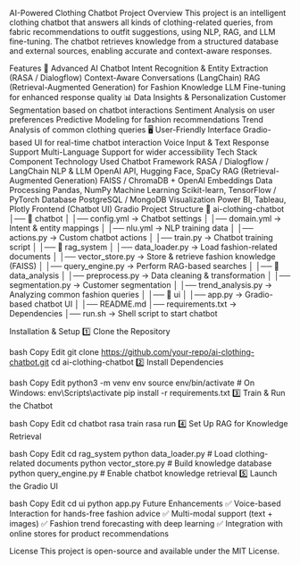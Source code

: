AI-Powered Clothing Chatbot
Project Overview
This project is an intelligent clothing chatbot that answers all kinds of clothing-related queries, from fabric recommendations to outfit suggestions, using NLP, RAG, and LLM fine-tuning. The chatbot retrieves knowledge from a structured database and external sources, enabling accurate and context-aware responses.

Features
🧠 Advanced AI Chatbot
Intent Recognition & Entity Extraction (RASA / Dialogflow)
Context-Aware Conversations (LangChain)
RAG (Retrieval-Augmented Generation) for Fashion Knowledge
LLM Fine-tuning for enhanced response quality
📊 Data Insights & Personalization
Customer Segmentation based on chatbot interactions
Sentiment Analysis on user preferences
Predictive Modeling for fashion recommendations
Trend Analysis of common clothing queries
🖥️ User-Friendly Interface
Gradio-based UI for real-time chatbot interaction
Voice Input & Text Response Support
Multi-Language Support for wider accessibility
Tech Stack
Component	Technology Used
Chatbot Framework	RASA / Dialogflow / LangChain
NLP & LLM	OpenAI API, Hugging Face, SpaCy
RAG (Retrieval-Augmented Generation)	FAISS / ChromaDB + OpenAI Embeddings
Data Processing	Pandas, NumPy
Machine Learning	Scikit-learn, TensorFlow / PyTorch
Database	PostgreSQL / MongoDB
Visualization	Power BI, Tableau, Plotly
Frontend (Chatbot UI)	Gradio
Project Structure
📂 ai-clothing-chatbot
│── 📂 chatbot
│ │── config.yml → Chatbot settings
│ │── domain.yml → Intent & entity mappings
│ │── nlu.yml → NLP training data
│ │── actions.py → Custom chatbot actions
│ │── train.py → Chatbot training script
│
│── 📂 rag_system
│ │── data_loader.py → Load fashion-related documents
│ │── vector_store.py → Store & retrieve fashion knowledge (FAISS)
│ │── query_engine.py → Perform RAG-based searches
│
│── 📂 data_analysis
│ │── preprocess.py → Data cleaning & transformation
│ │── segmentation.py → Customer segmentation
│ │── trend_analysis.py → Analyzing common fashion queries
│
│── 📂 ui
│ │── app.py → Gradio-based chatbot UI
│
│── README.md
│── requirements.txt → Dependencies
│── run.sh → Shell script to start chatbot

Installation & Setup
1️⃣ Clone the Repository

bash
Copy
Edit
git clone https://github.com/your-repo/ai-clothing-chatbot.git
cd ai-clothing-chatbot
2️⃣ Install Dependencies

bash
Copy
Edit
python3 -m venv env
source env/bin/activate   # On Windows: env\Scripts\activate
pip install -r requirements.txt
3️⃣ Train & Run the Chatbot

bash
Copy
Edit
cd chatbot
rasa train
rasa run
4️⃣ Set Up RAG for Knowledge Retrieval

bash
Copy
Edit
cd rag_system
python data_loader.py  # Load clothing-related documents
python vector_store.py  # Build knowledge database
python query_engine.py  # Enable chatbot knowledge retrieval
5️⃣ Launch the Gradio UI

bash
Copy
Edit
cd ui
python app.py
Future Enhancements
✅ Voice-based Interaction for hands-free fashion advice
✅ Multi-modal support (text + images)
✅ Fashion trend forecasting with deep learning
✅ Integration with online stores for product recommendations

License
This project is open-source and available under the MIT License.